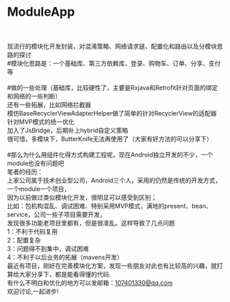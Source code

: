 # ModuleApp<br><br>
现流行的模块化开发封装，对混淆策略、网络请求链、配置化和路由以及分模块思路的探讨<br>
#模块化思路是：一个基础库、第三方依赖库、登录、购物车、订单、分享、支付等<br><br>
#做的一些处理（基础库，比较硬性了，主要是Rxjava和Retrofit针对页面的绑定和网络的一些判断）<br>
还有一些拓展，比如网络拦截器<br>
模仿BaseRecyclerViewAdapterHelper做了简单的针对RecyclerView的适配器<br>
针对MVP模式的统一优化<br>
加入了JsBridge，后期补上hybrid自定义策略<br>
很可惜，多模块下，ButterKnife无法再使用了（大家有好方法的可以分享下）<br><br>
#那么为什么用组件化得方式构建工程呢，现在Android独立开发的不少，一个module也没有问题吧<br>
笔者的经历：<br>
	上家公司属于技术创业型公司，Android三个人，采用的仍然是传统的开发方式，一个module一个项目，<br>
	因为以前做过类似模块化开发，很明显可以感受到区别；<br>
	比如：包机构混乱、调试困难、特别采用MVP模式，满地的present、bean、service，公司一些子项目需要开发，<br>
	发现很多功能老项目里都有，但是很凌乱。这样导致了几点问题<br>
  1：不利于代码复用<br>
  2：配置复杂<br>
  3：问题得不到集中，调试困难<br>
  4：不利于以后业务的拓展（mavens开发）<br>
	最近有项目，刚好在完善模块化方案，发现一些朋友对此也有比较高的兴趣，就打算给大家分享下，都是能看得懂的代码.<br>
	有什么不明白和优化的地方可以发邮箱：107401330@qq.com<br>
	欢迎讨论,一起进步!<br>
